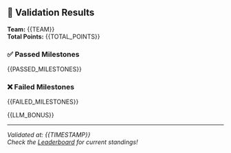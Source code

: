 ## 🎯 Validation Results

**Team:** {{TEAM}}  
**Total Points:** {{TOTAL_POINTS}}

### ✅ Passed Milestones

{{PASSED_MILESTONES}}

### ❌ Failed Milestones

{{FAILED_MILESTONES}}

{{LLM_BONUS}}

---
*Validated at: {{TIMESTAMP}}*  
*Check the [Leaderboard](https://se-exec-cs-cmu.github.io/dominion-grading/) for current standings!*
